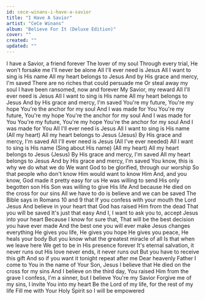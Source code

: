 ```yaml
---
id: cece-winans-i-have-a-savior
title: "I Have A Savior"
artist: "CeCe Winans"
album: "Believe For It (Deluxe Edition)"
cover: ""
created: ""
updated: ""
---
```


I have a Savior, a friend forever
The lover of my soul
Through every trial, He won't forsake me
I'll never be alone
All I'll ever need is Jesus
All I want to sing is His name
All my heart belongs to Jesus
And by His grace and mercy, I'm saved
There are no riches that could persuade me
Or steal away my soul
I have been ransomed, now and forever
My Savior, my reward
All I'll ever need is Jesus
All I want to sing is His name
All my heart belongs to Jesus
And by His grace and mercy, I'm saved
You're my future, You're my hope
You're the anchor for my soul
And I was made for You
You're my future, You're my hope
You're the anchor for my soul
And I was made for You
You're my future, You're my hope
You're the anchor for my soul
And I was made for You
All I'll ever need is Jesus
All I want to sing is His name
(All my heart)
All my heart belongs to Jesus (Jesus)
By His grace and mercy, I'm saved
All I'll ever need is Jesus
(All I've ever needed)
All I want to sing is His name
(Sing about His name)
(All my heart) All my heart belongs to Jesus
(Jesus) By His grace and mercy, I'm saved
All my heart belongs to Jesus
And by His grace and mercy, I'm saved
You know, this is why we do what we do
We want God to be glorified, through our worship
So that people who don't know Him would want to know Him
And, and you know, God made it pretty easy for us
He was willing to send His only begotten son
His Son was willing to give His life
And because He died on the cross for our sins
All we have to do is believe and we can be saved
The Bible says in Romans 10 and 9 that
If you confess with your mouth the Lord Jesus
And believe in your heart that God has raised Him from the dead
That you will be saved
It's just that easy
And I, I want to ask you to, accept Jesus into your heart
Because I know for sure that,
That will be the best decision you have ever made
And the best one you will ever make
Jesus changes everything
He gives you life, He gives you hope
He gives you peace, He heals your body
But you know what the greatest miracle of all
Is that when we leave here
We get to be in His presence forever
It's eternal salvation, it never runs out
His love never ends, it never runs out
But you have to receive this gift
And so if you want it tonight repeat after me
Dear heavenly Father
I come to You in the name of Your Son, Jesus
I believe that He died on the cross for my sins
And I believe on the third day, You raised Him from the grave
I confess, I'm a sinner, but I believe You're my Savior
Forgive me of my sins, I invite You into my heart
Be the Lord of my life, for the rest of my life
Fill me with Your Holy Spirit so I will be empowered